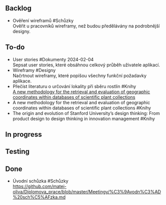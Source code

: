 ## Backlog
- Ověření wireframů #Schůzky  
  Ověřit u pracovníků wireframy, než budou předělávány na podrobnější designy.

## To-do
- User stories #Dokumenty 2024-02-04  
  Sepsat user stories, které obsáhnou celkový průběh uživatele aplikací.
- Wireframy #Designy  
  Načrtnout wireframy, které popíšou všechny funkční požadavky aplikace.
- Přečíst literaturu o určování lokality při sběru rostlin #Knihy  
  [A new methodology for the retrieval and evaluation of geographic coordinates within databases of scientific plant collections](<https://www.sciencedirect.com/science/article/abs/pii/S0143622817309803>)
- A new methodology for the retrieval and evaluation of geographic coordinates within databases of scientific plant collections #Knihy  
- The origin and evolution of Stanford University’s design thinking: From product design to design thinking in innovation management #Knihy  

## In progress

## Testing

## Done
- Úvodní schůzka #Schůzky  
  https://github.com/matej-oliva/Diplomova_prace/blob/master/Meetingy/%C3%9Avodn%C3%AD%20sch%C5%AFzka.md